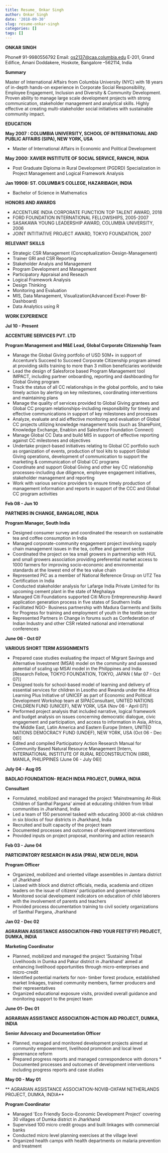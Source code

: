 ```yaml
---
title: Resume_ Onkar Singh
author: Onkar Singh
date: '2018-09-30'
slug: resume-onkar-singh
categories: []
tags: []
---
```


**ONKAR SINGH**

Phone# 91-9980556792 Email: os2137@caa.columbia.edu
E-201, Grand Edifice, Amani Doddakere, Hoskote, Bangalore –562114, India

**Summary**

Master of International Affairs from Columbia University (NYC) with 18 years of in-depth hands-on experience in Corporate Social Responsibility, Employee Engagement, Inclusion and Diversity & Community Development. Proven ability to manage large scale development projects with strong communication, stakeholder management and analytical skills. Highly effective at creating multi-stakeholder social initiatives with sustainable community impact.

**EDUCATION**

**May 2007 : COLUMBIA UNIVERSITY, SCHOOL OF INTERNATIONAL AND PUBLIC AFFAIRS (SIPA), NEW YORK, USA**

 * Master of International Affairs in Economic and Political Development

**May 2000: XAVIER INSTITUTE OF SOCIAL SERVICE, RANCHI, INDIA**

 * Post Graduate Diploma in Rural Development  (PGDRD) 
Specialization in Project Management and Logical Framework Analysis

**Jan 19908: ST. COLUMBA’S COLLEGE, HAZARIBAGH, INDIA**

 * Bachelor of Science in Mathematics
	
**HONORS AND AWARDS**

 - ACCENTURE INDIA CORPORATE FUNCTION TOP TALENT AWARD, 2018
 - FORD FOUNDATION INTERNATIONAL FELLOWSHIPS, 2005-2007
 - SASAKAWA YOUNG LEADERSHIP AWARD, COLUMBIA UNIVERSITY, 2006
 - JOINT INTITIATIVE PROJECT AWARD, TOKYO FOUNDATION, 2007  

**RELEVANT SKILLS**

 * Strategic CSR Management (Conceptualization-Design-Management)
 * Trainer GRI and CSR Reporting
 * Stakeholder Analyis and Management
 * Program Development and Management
 * Participatory Appraisal and Reseach
 * Logical Framework Analysis
 * Design Thinking
 * Monitoring and Evaluation
 * MIS, Data Management, Visualization(Advanced Excel-Power BI-Dashboard)
 * Data Analytics using R

**WORK EXPERIENCE**     

**Jul 10 - Present**

**ACCENTURE SERVICES PVT. LTD**

**Program Management and M&E Lead, Global Corporate Citizenship Team**

 * Manage the Global Giving portfolio of USD 50M+ in support of Accenture’s Succeed to Succeed Corporate Citizenship program aimed at providing skills training to more than 3 million beneficiaries worldwide
 * Lead the design of Salesforce based Program Management tool IMPACT, including partner onboarding, reporting and dashboarding for Global Giving program
 * Track the status of all CC relationships in the global portfolio, and to take timely action by alerting on key milestones, coordinating interventions and maintaining plans
 * Manage the quality of services provided to Global Giving grantees and Global CC program relationships-including responsibility for timely and effective communications in support of key milestones and processes
 * Analyze, evaluate and aid effective monitoring and evaluation of Global CC projects utilizing knowledge management tools  (such as SharePoint, Knowledge Exchange, Enablon and Salesforce Foundation Connect)
 * Manage Global CC Data and build MIS in support of effective reporting against CC milestones and objectives
 * Undertake project-based initiatives relating to Global CC portfolio such as organization of events, production of tool kits to support Global Giving operations, development of communication to support the marketing & communication of Global CC programs
 * Coordinate and support Global Giving and other key CC relationship processes-including due diligence, employee engagement initiatives, stakeholder management and reporting
 * Work with various service providers to ensure timely production of management information and reports in support of  the CCC and Global CC program activities

**Feb 08 - Jun 10**

**PARTNERS IN CHANGE, BANGALORE,  INDIA**

**Program Manager, South India**

 * Designed consumer survey and coordinated the research  on sustainable tea and coffee consumption in India
 * Managed corporate-community engagement project involving supply chain management issues in the tea, coffee and garment sector
 * Coordinated the project on tea small growers in partnership with HUL and small growers association providing preferential market access to 1000 farmers for improving socio-economic and environmental standards at the lowest end of the tea value chain
 * Represented PiC as a member of  National Reference Group on UTZ Tea Certification in India
 * Conducted stakeholder analysis for Lafarge India Private Limited for its upcoming cement plant in the state of Meghalaya
 * Managed Citi Foundations supported Citi Micro Entrepreneurship Award application generation process in five states of Southern India
 * Facilitated NGO- Business partnership with Madura Garments and Skills for Progress for training and employment of youth in the textile sector
 * Represented Partners in Change in forums such as Confederation of Indian Industry and other CSR related national and international conferences   

**June 06 - Oct 07**

**VARIOUS SHORT TERM ASSIGNMENTS**

 * Prepared case studies evaluating the impact of Migrant Savings and Alternative Investment (MSAI) model on the community and assessed potential of scaling up MSAI model in the Philippines and India [Research Fellow, TOKYO FOUNDATION, TOKYO, JAPAN ( Mar 07 - Oct 07)]
 * Designed tools for school-based model of learning and delivery of essential services for children in Lesotho  and Rwanda under the Africa Learning Plus Initiative of UNICEF as part of Economic and Political Development Workshop team at SIPA[Consultant, UNITED NATIONS CHILDREN FUND (UNICEF), NEW YORK, USA (Nov 06 - April 07)]
 * Performed project analysis that included narrative, logical framework and budget analysis on issues concerning democratic dialogue, civic engagement and participation, and access to information in Asia, Africa, the Middle East, Latin America and Eastern Europe [Intern, UNITED NATIONS DEMOCRACY FUND (UNDEF), NEW YORK, USA (Oct  06 - Dec 06)]
 * Edited and compiled Participatory Action Research Manual  for Community Based Natural Resource Management [Intern, INTERNATIONAL INSTITUTE OF RURAL RECONSTRUCTION (IIRR), MANILA, PHILIPPINES (June 06  - July 06)]

 	

**July 04 - Aug 05**	

**BADLAO FOUNDATION- REACH INDIA PROJECT, DUMKA, INDIA**

   **Consultant**

 * Formulated, mobilized and managed the project ‘Mainstreaming At-Risk Children of Santhal Pargana’ aimed at       educating children from tribal communities in Jharkhand, India 
 * Led a team of 150 personnel tasked with educating 3000 at-risk children in six blocks of four districts in Jharkhand, India 
 * Recruited and built capacity of the project team
 * Documented processes and outcomes of development interventions
 * Provided inputs on project proposal, monitoring and action research
 

**Feb 03 - June 04**

**PARTICIPATORY RESEARCH IN ASIA (PRIA), NEW DELHI, INDIA**

**Program Officer**

 * Organized, mobilized and oriented village assemblies  in Jamtara district of Jharkhand
 * Liaised with block and district officials, media, academia and citizen leaders on the issue of citizens’ participation and governance
 * Monitored social development indicators on education of child laborers with the involvement of parents and teachers 
 * Provided process documentation training to civil society organizations of Santhal  Pargana, Jharkhand


**Jan 02 - Dec 02**

**AGRARIAN ASSISTANCE ASSOCIATION-FIND YOUR FEET(FYF) PROJECT, DUMKA, INDIA**

**Marketing Coordinator** 

 * Planned, mobilized and managed the project ‘Sustaining Tribal Livelihoods in Dumka and Pakur district in Jharkhand’ aimed at enhancing livelihood opportunities through micro-enterprises and micro-credit
 * Identified potential markets for non- timber forest produce, established market linkages, trained community members, farmer producers  and their representatives
 * Organized educational exposure visits, provided overall guidance and monitoring support to the project team


**June 01- Dec 01**

**AGRARIAN ASSISTANCE ASSOCIATION-ACTION AID PROJECT, DUMKA, INDIA**

**Senior Advocacy and Documentation Officer**
 
 * Planned, managed and monitored development projects aimed at community empowerment, livelihood promotion and local level governance reform                                       
 * Prepared progress reports and managed correspondence with  donors  * Documented processes and outcomes of development interventions including progress reports and case studies   


**May 00 - May 01**

** AGRARIAN ASSISTANCE ASSOCIATION-NOVIB-OXFAM NETHERLANDS PROJECT, DUMKA, INDIA**

**Program Coordinator**

 * Managed 'Eco Friendly Socio-Economic Development Project' covering 30 villages of Dumka district in Jharkhand
 * Supervised 100 micro credit groups and built linkages with commercial banks
 * Conducted micro level planning exercises at the village level 
 * Organized health camps with  health departments on malaria  prevention and treatment


